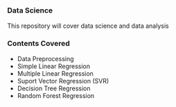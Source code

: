 # <h3>Data Science</h3>
This repository will cover data science and data analysis
<h3>Contents Covered</h3>
<ul>
  <li>Data Preprocessing</li>
  <li>Simple Linear Regression</li>
  <li>Multiple Linear Regression</li>
  <li>Suport Vector Regression (SVR)</li>
  <li>Decision Tree Regression</li>
  <li>Random Forest Regression</li>
</ul>
